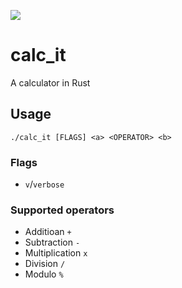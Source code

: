 ![](https://github.com/learning2rust/calc_it/workflows/Continuous%20integration/badge.svg)

# calc_it
A calculator in Rust

## Usage
`./calc_it [FLAGS] <a> <OPERATOR> <b>`

### Flags
- `v`/`verbose`

### Supported operators
- Additioan `+`
- Subtraction `-`
- Multiplication `x`
- Division `/`
- Modulo `%`
